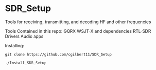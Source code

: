 # SDR_Setup
Tools for receiving, transmitting, and decoding HF and other frequencies

Tools Contained in this repo:
GQRX
WSJT-X and dependencies
RTL-SDR Drivers
Audio apps


Installing:
```
git clone https://github.com/cgilbert11/SDR_Setup
```
```
./Install_SDR_Setup
```
